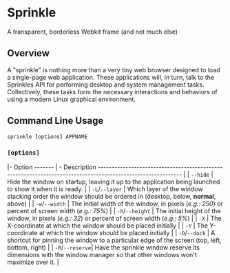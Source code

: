 # Sprinkle
A transparent, borderless Webkit frame (and not much else)

## Overview

A "sprinkle" is nothing more than a very tiny web browser designed to load a single-page web application.  These applications will, in turn, talk to the Sprinkles API for performing desktop and system management tasks.  Collectively, these tasks form the necessary interactions and behaviors of using a modern Linux graphical environment.

## Command Line Usage

```
sprinkle [options] APPNAME
```

### `[options]`

|- Option ------- | - Description ------------------------------------------------------------------------------------------------------------ |
| `--hide`        | Hide the window on startup, leaving it up to the application being launched to show it when it is ready.                   |
| `-L`/`--layer`  | Which layer of the window stacking order the window should be ordered in (desktop, below, **normal**, above)               |
| `-w`/`--width`  | The initial width of the window, in pixels (_e.g.: 250_) or percent of screen width (_e.g.: 75%_)                          |
| `-h`/`--height` | The initial height of the window, in pixels (_e.g.: 32_) or percent of screen width (_e.g.: 5%_)                           |
| `-X`            | The X-coordinate at which the window should be placed initially                                                            |
| `-Y`            | The Y-coordinate at which the window should be placed initially                                                            |
| `-D`/`--dock`   | A shortcut for pinning the window to a particular edge of the screen (top, left, bottom, right)                            |
| `-R`/`--reserve`| Have the sprinkle window reserve its dimensions with the window manager so that other windows won't maximize over it.      |